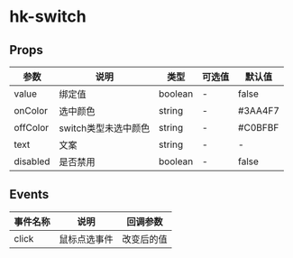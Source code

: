 # hk-switch

## Props

| 参数 | 说明 | 类型 | 可选值 | 默认值 |
|--- | --- | --- | --- | --- |
| value | 绑定值 | boolean | - | false |
| onColor | 选中颜色 | string | - | #3AA4F7 |
| offColor | switch类型未选中颜色 | string | - | #C0BFBF |
| text | 文案 | string | - | - |  |
| disabled | 是否禁用 | boolean | - | false |

## Events
| 事件名称 | 说明 | 回调参数 |
|--- | --- | --- |
| click | 鼠标点选事件 | 改变后的值 |
